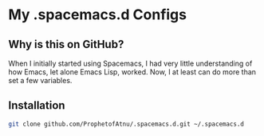 # My .spacemacs.d Configs

## Why is this on GitHub? 

When I initially started using Spacemacs, I had very little understanding of how Emacs, let alone Emacs Lisp, worked. Now, I at least can do more than set a few variables.

## Installation

```sh
git clone github.com/ProphetofAtnu/.spacemacs.d.git ~/.spacemacs.d
```
